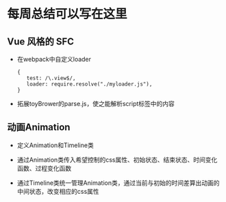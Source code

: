 # 每周总结可以写在这里

## Vue 风格的 SFC
- 在webpack中自定义loader
   ```
   {
      test: /\.view$/,
      loader: require.resolve("./myloader.js"),
   }
   ```

- 拓展toyBrower的parse.js，使之能解析script标签中的内容

## 动画Animation

- 定义Animation和Timeline类

- 通过Animation类传入希望控制的css属性、初始状态、结束状态、时间变化函数、过程变化函数

- 通过Timeline类统一管理Animation类，通过当前与初始的时间差算出动画的中间状态，改变相应的css属性